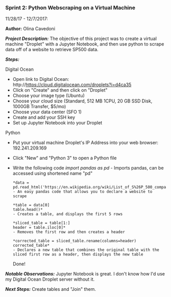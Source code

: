 ### Sprint 2: Python Webscraping on a Virtual Machine

11/28/17 - 12/7/2017:

**Author:** Olina Cavedoni

__*Project Description:*__
The objective of this project was to create a virtual machine "Droplet" with a Jupyter Notebook, and then use python to scrape data off of a website to retrieve SP500 data. 

__*Steps:*__

Digital Ocean
- Open link to Digital Ocean: http://https://cloud.digitalocean.com/droplets?i=d4ca35
- Click on "Create" and then click on "Droplet"
- Choose your image type (Ubuntu)
- Choose your cloud size (Standard, 512 MB 1CPU, 20 GB SSD Disk, 1000GB Transfer, $5/mo)
- Choose your data center (SFO 1)
- Create and add your SSH key
- Set up Jupyter Notebook into your Droplet

Python
- Put your virtual machine Droplet's IP Address into your web browser: 192.241.209.169
- Click "New" and "Python 3" to open a Python file
- Write the following code
      *import pandas as pd*
      - Imports pandas, can be accessed using shortened name "pd"

      *data = pd.read_html('https://en.wikipedia.org/wiki/List_of_S%26P_500_companies')*
      - An easy pandas code that allows you to declare a website to scrape

      *table = data[0]
      table.head()*
      - Creates a table, and displays the first 5 rows

      *sliced_table = table[1:]
      header = table.iloc[0]*
      - Removes the first row and then creates a header

      *corrected_table = sliced_table.rename(columns=header)
      corrected_table*
      - Declares a new table that combines the original table with the sliced first row as a header, then displays the new table

    Done!

__*Notable Observations:*__
Jupyter Notebook is great. I don't know how I'd use my Digital Ocean Droplet server without it.

__*Next Steps:*__
Create tables and "Join" them.
